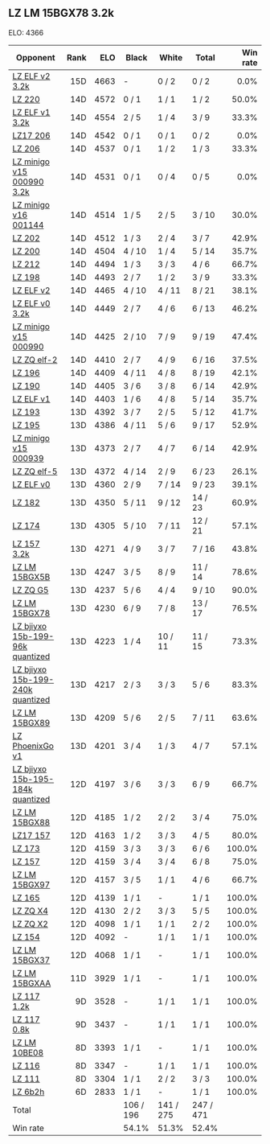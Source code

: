## LZ LM 15BGX78 3.2k ##

ELO: 4366

Opponent | Rank | ELO | Black | White | Total | Win rate
---------|-----:|----:|-------|-------|-------|-------:
[LZ ELF v2 3.2k](LZ%20ELF%20v2%203.2k.md) | 15D | 4663 | - | 0 / 2 | 0 / 2 | 0.0%
[LZ 220](LZ%20220.md) | 14D | 4572 | 0 / 1 | 1 / 1 | 1 / 2 | 50.0%
[LZ ELF v1 3.2k](LZ%20ELF%20v1%203.2k.md) | 14D | 4554 | 2 / 5 | 1 / 4 | 3 / 9 | 33.3%
[LZ17 206](LZ17%20206.md) | 14D | 4542 | 0 / 1 | 0 / 1 | 0 / 2 | 0.0%
[LZ 206](LZ%20206.md) | 14D | 4537 | 0 / 1 | 1 / 2 | 1 / 3 | 33.3%
[LZ minigo v15 000990 3.2k](LZ%20minigo%20v15%20000990%203.2k.md) | 14D | 4531 | 0 / 1 | 0 / 4 | 0 / 5 | 0.0%
[LZ minigo v16 001144](LZ%20minigo%20v16%20001144.md) | 14D | 4514 | 1 / 5 | 2 / 5 | 3 / 10 | 30.0%
[LZ 202](LZ%20202.md) | 14D | 4512 | 1 / 3 | 2 / 4 | 3 / 7 | 42.9%
[LZ 200](LZ%20200.md) | 14D | 4504 | 4 / 10 | 1 / 4 | 5 / 14 | 35.7%
[LZ 212](LZ%20212.md) | 14D | 4494 | 1 / 3 | 3 / 3 | 4 / 6 | 66.7%
[LZ 198](LZ%20198.md) | 14D | 4493 | 2 / 7 | 1 / 2 | 3 / 9 | 33.3%
[LZ ELF v2](LZ%20ELF%20v2.md) | 14D | 4465 | 4 / 10 | 4 / 11 | 8 / 21 | 38.1%
[LZ ELF v0 3.2k](LZ%20ELF%20v0%203.2k.md) | 14D | 4449 | 2 / 7 | 4 / 6 | 6 / 13 | 46.2%
[LZ minigo v15 000990](LZ%20minigo%20v15%20000990.md) | 14D | 4425 | 2 / 10 | 7 / 9 | 9 / 19 | 47.4%
[LZ ZQ elf-2](LZ%20ZQ%20elf-2.md) | 14D | 4410 | 2 / 7 | 4 / 9 | 6 / 16 | 37.5%
[LZ 196](LZ%20196.md) | 14D | 4409 | 4 / 11 | 4 / 8 | 8 / 19 | 42.1%
[LZ 190](LZ%20190.md) | 14D | 4405 | 3 / 6 | 3 / 8 | 6 / 14 | 42.9%
[LZ ELF v1](LZ%20ELF%20v1.md) | 14D | 4403 | 1 / 6 | 4 / 8 | 5 / 14 | 35.7%
[LZ 193](LZ%20193.md) | 13D | 4392 | 3 / 7 | 2 / 5 | 5 / 12 | 41.7%
[LZ 195](LZ%20195.md) | 13D | 4386 | 4 / 11 | 5 / 6 | 9 / 17 | 52.9%
[LZ minigo v15 000939](LZ%20minigo%20v15%20000939.md) | 13D | 4373 | 2 / 7 | 4 / 7 | 6 / 14 | 42.9%
[LZ ZQ elf-5](LZ%20ZQ%20elf-5.md) | 13D | 4372 | 4 / 14 | 2 / 9 | 6 / 23 | 26.1%
[LZ ELF v0](LZ%20ELF%20v0.md) | 13D | 4360 | 2 / 9 | 7 / 14 | 9 / 23 | 39.1%
[LZ 182](LZ%20182.md) | 13D | 4350 | 5 / 11 | 9 / 12 | 14 / 23 | 60.9%
[LZ 174](LZ%20174.md) | 13D | 4305 | 5 / 10 | 7 / 11 | 12 / 21 | 57.1%
[LZ 157 3.2k](LZ%20157%203.2k.md) | 13D | 4271 | 4 / 9 | 3 / 7 | 7 / 16 | 43.8%
[LZ LM 15BGX5B](LZ%20LM%2015BGX5B.md) | 13D | 4247 | 3 / 5 | 8 / 9 | 11 / 14 | 78.6%
[LZ ZQ G5](LZ%20ZQ%20G5.md) | 13D | 4237 | 5 / 6 | 4 / 4 | 9 / 10 | 90.0%
[LZ LM 15BGX78](LZ%20LM%2015BGX78.md) | 13D | 4230 | 6 / 9 | 7 / 8 | 13 / 17 | 76.5%
[LZ bjiyxo 15b-199-96k quantized](LZ%20bjiyxo%2015b-199-96k%20quantized.md) | 13D | 4223 | 1 / 4 | 10 / 11 | 11 / 15 | 73.3%
[LZ bjiyxo 15b-199-240k quantized](LZ%20bjiyxo%2015b-199-240k%20quantized.md) | 13D | 4217 | 2 / 3 | 3 / 3 | 5 / 6 | 83.3%
[LZ LM 15BGX89](LZ%20LM%2015BGX89.md) | 13D | 4209 | 5 / 6 | 2 / 5 | 7 / 11 | 63.6%
[LZ PhoenixGo v1](LZ%20PhoenixGo%20v1.md) | 13D | 4201 | 3 / 4 | 1 / 3 | 4 / 7 | 57.1%
[LZ bjiyxo 15b-195-184k quantized](LZ%20bjiyxo%2015b-195-184k%20quantized.md) | 12D | 4197 | 3 / 6 | 3 / 3 | 6 / 9 | 66.7%
[LZ LM 15BGX88](LZ%20LM%2015BGX88.md) | 12D | 4185 | 1 / 2 | 2 / 2 | 3 / 4 | 75.0%
[LZ17 157](LZ17%20157.md) | 12D | 4163 | 1 / 2 | 3 / 3 | 4 / 5 | 80.0%
[LZ 173](LZ%20173.md) | 12D | 4159 | 3 / 3 | 3 / 3 | 6 / 6 | 100.0%
[LZ 157](LZ%20157.md) | 12D | 4159 | 3 / 4 | 3 / 4 | 6 / 8 | 75.0%
[LZ LM 15BGX97](LZ%20LM%2015BGX97.md) | 12D | 4157 | 3 / 5 | 1 / 1 | 4 / 6 | 66.7%
[LZ 165](LZ%20165.md) | 12D | 4139 | 1 / 1 | - | 1 / 1 | 100.0%
[LZ ZQ X4](LZ%20ZQ%20X4.md) | 12D | 4130 | 2 / 2 | 3 / 3 | 5 / 5 | 100.0%
[LZ ZQ X2](LZ%20ZQ%20X2.md) | 12D | 4098 | 1 / 1 | 1 / 1 | 2 / 2 | 100.0%
[LZ 154](LZ%20154.md) | 12D | 4092 | - | 1 / 1 | 1 / 1 | 100.0%
[LZ LM 15BGX37](LZ%20LM%2015BGX37.md) | 12D | 4068 | 1 / 1 | - | 1 / 1 | 100.0%
[LZ LM 15BGXAA](LZ%20LM%2015BGXAA.md) | 11D | 3929 | 1 / 1 | - | 1 / 1 | 100.0%
[LZ 117 1.2k](LZ%20117%201.2k.md) | 9D | 3528 | - | 1 / 1 | 1 / 1 | 100.0%
[LZ 117 0.8k](LZ%20117%200.8k.md) | 9D | 3437 | - | 1 / 1 | 1 / 1 | 100.0%
[LZ LM 10BE08](LZ%20LM%2010BE08.md) | 8D | 3393 | 1 / 1 | - | 1 / 1 | 100.0%
[LZ 116](LZ%20116.md) | 8D | 3347 | - | 1 / 1 | 1 / 1 | 100.0%
[LZ 111](LZ%20111.md) | 8D | 3304 | 1 / 1 | 2 / 2 | 3 / 3 | 100.0%
[LZ 6b2h](LZ%206b2h.md) | 6D | 2833 | 1 / 1 | - | 1 / 1 | 100.0%
Total | | | 106 / 196 | 141 / 275 | 247 / 471 | 
Win rate| | | 54.1% | 51.3% | 52.4% | 
